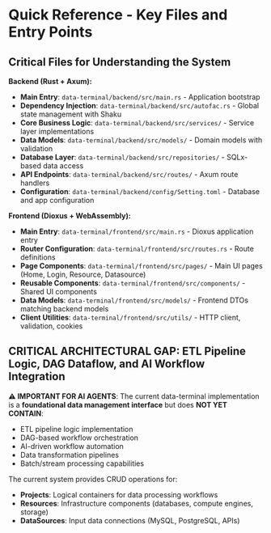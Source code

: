 # Quick Reference - Key Files and Entry Points

## Critical Files for Understanding the System

**Backend (Rust + Axum):**
- **Main Entry**: `data-terminal/backend/src/main.rs` - Application bootstrap
- **Dependency Injection**: `data-terminal/backend/src/autofac.rs` - Global state management with Shaku
- **Core Business Logic**: `data-terminal/backend/src/services/` - Service layer implementations
- **Data Models**: `data-terminal/backend/src/models/` - Domain models with validation
- **Database Layer**: `data-terminal/backend/src/repositories/` - SQLx-based data access
- **API Endpoints**: `data-terminal/backend/src/routes/` - Axum route handlers
- **Configuration**: `data-terminal/backend/config/Setting.toml` - Database and app configuration

**Frontend (Dioxus + WebAssembly):**
- **Main Entry**: `data-terminal/frontend/src/main.rs` - Dioxus application entry
- **Router Configuration**: `data-terminal/frontend/src/routes.rs` - Route definitions
- **Page Components**: `data-terminal/frontend/src/pages/` - Main UI pages (Home, Login, Resource, Datasource)
- **Reusable Components**: `data-terminal/frontend/src/components/` - Shared UI components
- **Data Models**: `data-terminal/frontend/src/models/` - Frontend DTOs matching backend models
- **Client Utilities**: `data-terminal/frontend/src/utils/` - HTTP client, validation, cookies

## **CRITICAL ARCHITECTURAL GAP**: ETL Pipeline Logic, DAG Dataflow, and AI Workflow Integration

**⚠️ IMPORTANT FOR AI AGENTS**: The current data-terminal implementation is a **foundational data management interface** but does **NOT YET CONTAIN**:
- ETL pipeline logic implementation
- DAG-based workflow orchestration
- AI-driven workflow automation
- Data transformation pipelines
- Batch/stream processing capabilities

The current system provides CRUD operations for:
- **Projects**: Logical containers for data processing workflows
- **Resources**: Infrastructure components (databases, compute engines, storage)
- **DataSources**: Input data connections (MySQL, PostgreSQL, APIs)
